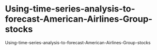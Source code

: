 # Using-time-series-analysis-to-forecast-American-Airlines-Group-stocks
Using-time-series-analysis-to-forecast-American-Airlines-Group-stocks
